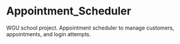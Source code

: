 # Appointment_Scheduler
WGU school project. Appointment scheduler to manage customers, appointments, and login attempts.
